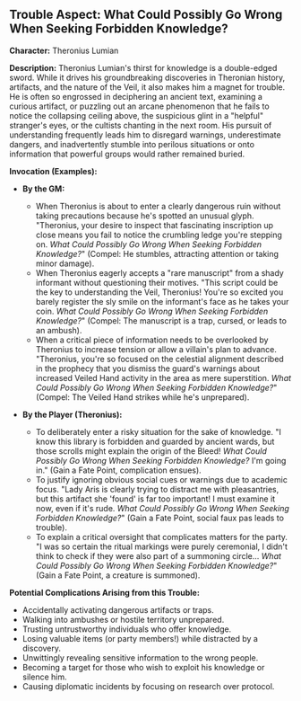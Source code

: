 ## Trouble Aspect: What Could Possibly Go Wrong When Seeking Forbidden Knowledge?

**Character:** Theronius Lumian

**Description:**
Theronius Lumian's thirst for knowledge is a double-edged sword. While it drives his groundbreaking discoveries in Theronian history, artifacts, and the nature of the Veil, it also makes him a magnet for trouble. He is often so engrossed in deciphering an ancient text, examining a curious artifact, or puzzling out an arcane phenomenon that he fails to notice the collapsing ceiling above, the suspicious glint in a "helpful" stranger's eyes, or the cultists chanting in the next room. His pursuit of understanding frequently leads him to disregard warnings, underestimate dangers, and inadvertently stumble into perilous situations or onto information that powerful groups would rather remained buried.

**Invocation (Examples):**

*   **By the GM:**
    *   When Theronius is about to enter a clearly dangerous ruin without taking precautions because he's spotted an unusual glyph. "Theronius, your desire to inspect that fascinating inscription up close means you fail to notice the crumbling ledge you're stepping on. *What Could Possibly Go Wrong When Seeking Forbidden Knowledge?*" (Compel: He stumbles, attracting attention or taking minor damage).
    *   When Theronius eagerly accepts a "rare manuscript" from a shady informant without questioning their motives. "This script could be the key to understanding the Veil, Theronius! You're so excited you barely register the sly smile on the informant's face as he takes your coin. *What Could Possibly Go Wrong When Seeking Forbidden Knowledge?*" (Compel: The manuscript is a trap, cursed, or leads to an ambush).
    *   When a critical piece of information needs to be overlooked by Theronius to increase tension or allow a villain's plan to advance. "Theronius, you're so focused on the celestial alignment described in the prophecy that you dismiss the guard's warnings about increased Veiled Hand activity in the area as mere superstition. *What Could Possibly Go Wrong When Seeking Forbidden Knowledge?*" (Compel: The Veiled Hand strikes while he's unprepared).

*   **By the Player (Theronius):**
    *   To deliberately enter a risky situation for the sake of knowledge. "I know this library is forbidden and guarded by ancient wards, but those scrolls might explain the origin of the Bleed! *What Could Possibly Go Wrong When Seeking Forbidden Knowledge?* I'm going in." (Gain a Fate Point, complication ensues).
    *   To justify ignoring obvious social cues or warnings due to academic focus. "Lady Aris is clearly trying to distract me with pleasantries, but this artifact she 'found' is far too important! I must examine it now, even if it's rude. *What Could Possibly Go Wrong When Seeking Forbidden Knowledge?*" (Gain a Fate Point, social faux pas leads to trouble).
    *   To explain a critical oversight that complicates matters for the party. "I was so certain the ritual markings were purely ceremonial, I didn't think to check if they were also part of a summoning circle... *What Could Possibly Go Wrong When Seeking Forbidden Knowledge?*" (Gain a Fate Point, a creature is summoned).

**Potential Complications Arising from this Trouble:**

*   Accidentally activating dangerous artifacts or traps.
*   Walking into ambushes or hostile territory unprepared.
*   Trusting untrustworthy individuals who offer knowledge.
*   Losing valuable items (or party members!) while distracted by a discovery.
*   Unwittingly revealing sensitive information to the wrong people.
*   Becoming a target for those who wish to exploit his knowledge or silence him.
*   Causing diplomatic incidents by focusing on research over protocol.
